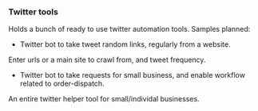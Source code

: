 ### Twitter tools

Holds a bunch of ready to use twitter automation tools. Samples planned:

- Twitter bot to take tweet random links, regularly from a website. 

Enter urls or a main site to crawl from, and tweet frequency.

- Twitter bot to take requests for small business, and enable workflow related to order-dispatch.

An entire twitter helper tool for small/individal businesses.
